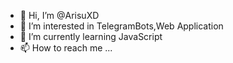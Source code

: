- 👋 Hi, I’m @ArisuXD
- 👀 I’m interested in TelegramBots,Web Application
- 🌱 I’m currently learning JavaScript
- 📫 How to reach me ...

<!---
ArisuXD/ArisuXD is a ✨ special ✨ repository because its `README.md` (this file) appears on your GitHub profile.
You can click the Preview link to take a look at your changes.
--->
